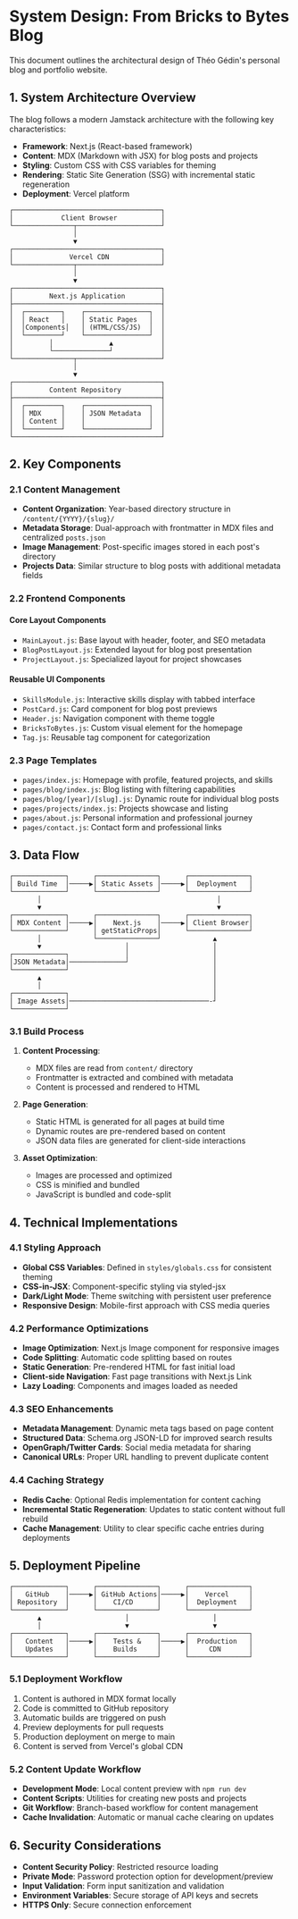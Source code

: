 # System Design: From Bricks to Bytes Blog

This document outlines the architectural design of Théo Gédin's personal blog and portfolio website.

## 1. System Architecture Overview

The blog follows a modern Jamstack architecture with the following key characteristics:

- **Framework**: Next.js (React-based framework)
- **Content**: MDX (Markdown with JSX) for blog posts and projects
- **Styling**: Custom CSS with CSS variables for theming
- **Rendering**: Static Site Generation (SSG) with incremental static regeneration
- **Deployment**: Vercel platform

```
┌─────────────────────────────────────┐
│            Client Browser           │
└───────────────┬─────────────────────┘
                │
                ▼
┌─────────────────────────────────────┐
│              Vercel CDN             │
└───────────────┬─────────────────────┘
                │
                ▼
┌─────────────────────────────────────┐
│         Next.js Application         │
├─────────────────────────────────────┤
│  ┌─────────┐    ┌────────────────┐  │
│  │ React   │    │ Static Pages   │  │
│  │Components│   │ (HTML/CSS/JS)  │  │
│  └─────────┘    └────────────────┘  │
│         │              ▲            │
│         └──────────────┘            │
└───────────────┬─────────────────────┘
                │
                ▼
┌─────────────────────────────────────┐
│         Content Repository          │
├─────────────────────────────────────┤
│  ┌─────────┐    ┌────────────────┐  │
│  │ MDX     │    │ JSON Metadata  │  │
│  │ Content │    │                │  │
│  └─────────┘    └────────────────┘  │
└─────────────────────────────────────┘
```

## 2. Key Components

### 2.1 Content Management

- **Content Organization**: Year-based directory structure in `/content/{YYYY}/{slug}/`
- **Metadata Storage**: Dual-approach with frontmatter in MDX files and centralized `posts.json`
- **Image Management**: Post-specific images stored in each post's directory
- **Projects Data**: Similar structure to blog posts with additional metadata fields

### 2.2 Frontend Components

#### Core Layout Components

- `MainLayout.js`: Base layout with header, footer, and SEO metadata
- `BlogPostLayout.js`: Extended layout for blog post presentation
- `ProjectLayout.js`: Specialized layout for project showcases

#### Reusable UI Components

- `SkillsModule.js`: Interactive skills display with tabbed interface
- `PostCard.js`: Card component for blog post previews
- `Header.js`: Navigation component with theme toggle
- `BricksToBytes.js`: Custom visual element for the homepage
- `Tag.js`: Reusable tag component for categorization

### 2.3 Page Templates

- `pages/index.js`: Homepage with profile, featured projects, and skills
- `pages/blog/index.js`: Blog listing with filtering capabilities
- `pages/blog/[year]/[slug].js`: Dynamic route for individual blog posts
- `pages/projects/index.js`: Projects showcase and listing
- `pages/about.js`: Personal information and professional journey
- `pages/contact.js`: Contact form and professional links

## 3. Data Flow

```
┌─────────────┐      ┌───────────────┐      ┌───────────────┐
│ Build Time  │─────▶│ Static Assets │─────▶│  Deployment   │
└─────────────┘      └───────────────┘      └───────────────┘
       │                                            │
       ▼                                            ▼
┌─────────────┐      ┌───────────────┐      ┌───────────────┐
│ MDX Content │─────▶│    Next.js    │─────▶│ Client Browser│
└─────────────┘      │ getStaticProps│      └───────────────┘
       │             └───────────────┘             ▲
       ▼                     │                     │
┌─────────────┐              │                     │
│JSON Metadata│──────────────┘                     │
└─────────────┘                                    │
       ▲                                           │
       │                                           │
┌─────────────┐                                    │
│ Image Assets│───────────────────────────────────-┘
└─────────────┘
```

### 3.1 Build Process

1. **Content Processing**:

   - MDX files are read from `content/` directory
   - Frontmatter is extracted and combined with metadata
   - Content is processed and rendered to HTML

2. **Page Generation**:

   - Static HTML is generated for all pages at build time
   - Dynamic routes are pre-rendered based on content
   - JSON data files are generated for client-side interactions

3. **Asset Optimization**:
   - Images are processed and optimized
   - CSS is minified and bundled
   - JavaScript is bundled and code-split

## 4. Technical Implementations

### 4.1 Styling Approach

- **Global CSS Variables**: Defined in `styles/globals.css` for consistent theming
- **CSS-in-JSX**: Component-specific styling via styled-jsx
- **Dark/Light Mode**: Theme switching with persistent user preference
- **Responsive Design**: Mobile-first approach with CSS media queries

### 4.2 Performance Optimizations

- **Image Optimization**: Next.js Image component for responsive images
- **Code Splitting**: Automatic code splitting based on routes
- **Static Generation**: Pre-rendered HTML for fast initial load
- **Client-side Navigation**: Fast page transitions with Next.js Link
- **Lazy Loading**: Components and images loaded as needed

### 4.3 SEO Enhancements

- **Metadata Management**: Dynamic meta tags based on page content
- **Structured Data**: Schema.org JSON-LD for improved search results
- **OpenGraph/Twitter Cards**: Social media metadata for sharing
- **Canonical URLs**: Proper URL handling to prevent duplicate content

### 4.4 Caching Strategy

- **Redis Cache**: Optional Redis implementation for content caching
- **Incremental Static Regeneration**: Updates to static content without full rebuild
- **Cache Management**: Utility to clear specific cache entries during deployments

## 5. Deployment Pipeline

```
┌─────────────┐      ┌───────────────┐      ┌───────────────┐
│   GitHub    │─────▶│ GitHub Actions│─────▶│    Vercel     │
│ Repository  │      │    CI/CD      │      │  Deployment   │
└─────────────┘      └───────────────┘      └───────────────┘
       ▲                     │                     │
       │                     ▼                     ▼
┌─────────────┐      ┌───────────────┐      ┌───────────────┐
│   Content   │─────▶│    Tests &    │─────▶│  Production   │
│   Updates   │      │    Builds     │      │     CDN       │
└─────────────┘      └───────────────┘      └───────────────┘
```

### 5.1 Deployment Workflow

1. Content is authored in MDX format locally
2. Code is committed to GitHub repository
3. Automatic builds are triggered on push
4. Preview deployments for pull requests
5. Production deployment on merge to main
6. Content is served from Vercel's global CDN

### 5.2 Content Update Workflow

- **Development Mode**: Local content preview with `npm run dev`
- **Content Scripts**: Utilities for creating new posts and projects
- **Git Workflow**: Branch-based workflow for content management
- **Cache Invalidation**: Automatic or manual cache clearing on updates

## 6. Security Considerations

- **Content Security Policy**: Restricted resource loading
- **Private Mode**: Password protection option for development/preview
- **Input Validation**: Form input sanitization and validation
- **Environment Variables**: Secure storage of API keys and secrets
- **HTTPS Only**: Secure connection enforcement
